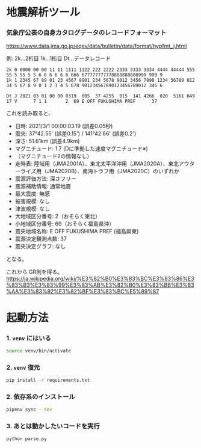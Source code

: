 # 地震解析ツール

### 気象庁公表の自身カタログデータのレコードフォーマット
https://www.data.jma.go.jp/eqev/data/bulletin/data/format/hypfmt_j.html

例:
2k...2桁目
1k...1桁目
Dt...データレコード
```
2k 0 0000 00 00 11 11 1111 1122 222 2222 2333 3333 3334 4444 44444 555 55 5 55 5 5 6 6 6 6 6 6 666 677777777778888888888999 999 9
1k 1 2345 67 89 01 23 4567 8901 234 5678 9012 3456 7890 1234 56789 012 34 5 67 8 9 0 1 2 3 4 5 678 901234567890123456789012 345 6

Dt J 2021 03 01 00 00 0319  005  37 4255  015  141 4266  020  5161 049 17 V      7 1 1       2  69 E OFF FUKUSHIMA PREF      37
```

これを読み取ると、
- 日時: 2021/3/1 00:00:03.19 (誤差0.05秒)
- 震央: 37°42.55' (誤差0.15') / 141°42.66' (誤差0.2')
- 深さ: 51.61km (誤差4.9km)
- マグニチュード: 1.7 (Dに準拠した速度マグニチュード※)
- （マグニチュード2の情報なし）
- 走時表: 陸域用（JMA2001A）、東北太平洋沖用（JMA2020A）、東北アウターライズ用（JMA2020B）、南海トラフ用（JMA2020C）のいずれか
- 震源評価方法: 深さフリー
- 震源補助情報: 通常地震
- 最大震度: 無感
- 被害規模: なし
- 津波規模: なし
- 大地域区分番号: 2（おそらく東北）
- 小地域区分番号: 69（おそらく福島県沖）
- 震央地域名称: E OFF FUKUSHIMA PREF (福島県東)
- 震源決定観測点数: 37
- 震央決定グラフ: なし

となる。

これから GR則を得る。
https://ja.wikipedia.org/wiki/%E3%82%B0%E3%83%BC%E3%83%86%E3%83%B3%E3%83%99%E3%83%AB%E3%82%B0%E3%83%BB%E3%83%AA%E3%83%92%E3%82%BF%E3%83%BC%E5%89%87

# 起動方法


### 1. `venv` にはいる

```sh
source venv/bin/activate
```

### 2. `venv` 復元

```sh
pip install -r requirements.txt
```

### 2. 依存系のインストール

```sh
pipenv sync --dev
```

### 3. あとは動かしたいコードを実行

```sh
python parse.py
```
